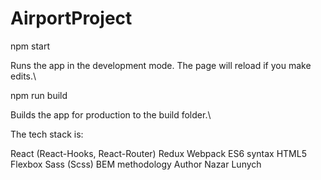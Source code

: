 # AirportProject

npm start

Runs the app in the development mode. The page will reload if you make edits.\

npm run build

Builds the app for production to the build folder.\

The tech stack is:

React (React-Hooks, React-Router)
Redux
Webpack
ES6 syntax
HTML5
Flexbox
Sass (Scss)
BEM methodology
Author Nazar Lunych
